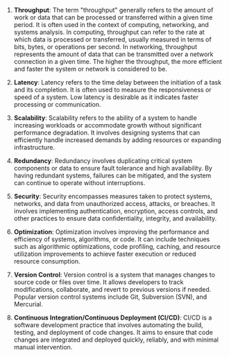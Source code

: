 1. **Throughput**: The term "throughput" generally refers to the amount of work or data that can be processed or transferred within a given time period. It is often used in the context of computing, networking, and systems analysis. In computing, throughput can refer to the rate at which data is processed or transferred, usually measured in terms of bits, bytes, or operations per second. In networking, throughput represents the amount of data that can be transmitted over a network connection in a given time. The higher the throughput, the more efficient and faster the system or network is considered to be.

2. **Latency**: Latency refers to the time delay between the initiation of a task and its completion. It is often used to measure the responsiveness or speed of a system. Low latency is desirable as it indicates faster processing or communication. 
 
3. **Scalability**: Scalability refers to the ability of a system to handle increasing workloads or accommodate growth without significant performance degradation. It involves designing systems that can efficiently handle increased demands by adding resources or expanding infrastructure. 
 
4. **Redundancy**: Redundancy involves duplicating critical system components or data to ensure fault tolerance and high availability. By having redundant systems, failures can be mitigated, and the system can continue to operate without interruptions. 
 
5. **Security**: Security encompasses measures taken to protect systems, networks, and data from unauthorized access, attacks, or breaches. It involves implementing authentication, encryption, access controls, and other practices to ensure data confidentiality, integrity, and availability. 
 
6. **Optimization**: Optimization involves improving the performance and efficiency of systems, algorithms, or code. It can include techniques such as algorithmic optimizations, code profiling, caching, and resource utilization improvements to achieve faster execution or reduced resource consumption. 
 
7. **Version Control**: Version control is a system that manages changes to source code or files over time. It allows developers to track modifications, collaborate, and revert to previous versions if needed. Popular version control systems include Git, Subversion (SVN), and Mercurial. 
 
8. **Continuous Integration/Continuous Deployment (CI/CD)**: CI/CD is a software development practice that involves automating the build, testing, and deployment of code changes. It aims to ensure that code changes are integrated and deployed quickly, reliably, and with minimal manual intervention. 